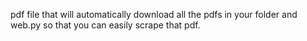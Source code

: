 pdf file that will automatically download all the pdfs in your folder and web.py so that you can easily scrape that pdf.
